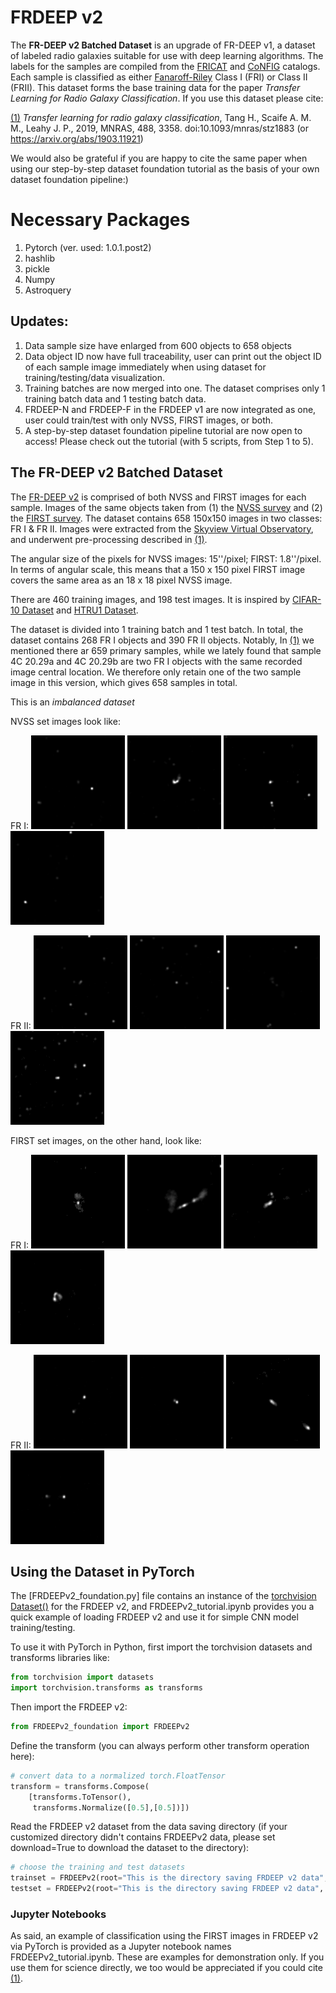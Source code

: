 # FRDEEP v2

The **FR-DEEP v2 Batched Dataset** is an upgrade of FR-DEEP v1, a dataset of labeled radio galaxies suitable for use with deep learning algorithms.  The labels for the samples are compiled from the [FRICAT](https://arxiv.org/abs/1610.09376) and [CoNFIG](https://academic.oup.com/mnras/article/390/2/819/1032320) catalogs. Each sample is classified as either [Fanaroff-Riley](https://en.wikipedia.org/wiki/Fanaroff%E2%80%93Riley_classification) Class I (FRI) or Class II (FRII). This dataset forms the base training data for the paper *Transfer Learning for Radio Galaxy Classification*. If you use this dataset please cite:

[(1)](#paper) *Transfer learning for radio galaxy classification*, Tang H., Scaife A. M. M., Leahy J. P., 2019, MNRAS, 488, 3358. doi:10.1093/mnras/stz1883 (or https://arxiv.org/abs/1903.11921)  

We would also be grateful if you are happy to cite the same paper when using our step-by-step dataset foundation tutorial as the basis of your own dataset foundation pipeline:)

# Necessary Packages 

1. Pytorch (ver. used: 1.0.1.post2)
2. hashlib
3. pickle
4. Numpy
5. Astroquery

## Updates:

1. Data sample size have enlarged from 600 objects to 658 objects
2. Data object ID now have full traceability, user can print out the object ID of each sample image immediately when using dataset for training/testing/data visualization.
3. Training batches are now merged into one. The dataset comprises only 1 training batch data and 1 testing batch data.
4. FRDEEP-N and FRDEEP-F in the FRDEEP v1 are now integrated as one, user could train/test with only NVSS, FIRST images, or both.
5. A step-by-step dataset foundation pipeline tutorial are now open to access! Please check out the tutorial (with 5 scripts, from Step 1 to 5).

## The FR-DEEP v2 Batched Dataset

The [FR-DEEP v2]() is comprised of both NVSS and FIRST images for each sample. Images of the same objects taken from (1) the [NVSS survey](https://www.cv.nrao.edu/nvss/) and (2) the [FIRST survey](https://www.cv.nrao.edu/first/). The dataset contains 658 150x150 images in two classes: FR I & FR II. Images were extracted from the [Skyview Virtual Observatory](https://skyview.gsfc.nasa.gov/current/cgi/titlepage.pl), and underwent pre-processing described in [(1)](#paper). 

The angular size of the pixels for NVSS images: 15''/pixel; FIRST: 1.8''/pixel. In terms of angular scale, this means that a 150 x 150 pixel FIRST image covers the same area as an 18 x 18 pixel NVSS image.

There are 460 training images, and 198 test images. It is inspired by [CIFAR-10 Dataset](http://www.cs.toronto.edu/~kriz/cifar.html) and [HTRU1 Dataset](https://as595.github.io/HTRU1/).

The dataset is divided into 1 training batch and 1 test batch. In total, the dataset contains 268 FR I objects and 390 FR II objects. Notably, In [(1)](#paper) we mentioned there ar 659 primary samples, while we lately found that sample 4C 20.29a and 4C 20.29b are two FR I objects with the same recorded image central location. We therefore only retain one of the two sample image in this version, which gives 658 samples in total.

This is an *imbalanced dataset*

NVSS set images look like:

FR I: ![a](/4_DataPickle_Generation/NVSS_IMG/1433-0239_I.png) ![b](/4_DataPickle_Generation/NVSS_IMG/1434+0158_I.png) ![c](/4_DataPickle_Generation/NVSS_IMG/1435-0268_I.png) ![d](/4_DataPickle_Generation/NVSS_IMG/1437-0025_I.png)

FR II: ![a](/4_DataPickle_Generation/NVSS_IMG/1408+0050_II.png) ![b](/4_DataPickle_Generation/NVSS_IMG/1408+0281_II.png) ![c](/4_DataPickle_Generation/NVSS_IMG/1409-0307_II.png) ![d](/4_DataPickle_Generation/NVSS_IMG/1412-0075_II.png)

FIRST set images, on the other hand, look like:

FR I: ![a](/4_DataPickle_Generation/FIRST_IMG/1433-0239_I.png) ![b](/4_DataPickle_Generation/FIRST_IMG/1434+0158_I.png) ![c](/4_DataPickle_Generation/FIRST_IMG/1435-0268_I.png) ![d](/4_DataPickle_Generation/FIRST_IMG/1437-0025_I.png)

FR II: ![a](/4_DataPickle_Generation/FIRST_IMG/1408+0050_II.png) ![b](/4_DataPickle_Generation/FIRST_IMG/1408+0281_II.png) ![c](/4_DataPickle_Generation/FIRST_IMG/1409-0307_II.png) ![d](/4_DataPickle_Generation/FIRST_IMG/1412-0075_II.png)

## Using the Dataset in PyTorch

The [FRDEEPv2_foundation.py] file contains an instance of the [torchvision Dataset()](https://pytorch.org/docs/stable/torchvision/datasets.html) for the FRDEEP v2, and FRDEEPv2_tutorial.ipynb provides you a quick example of loading FRDEEP v2 and use it for simple CNN model training/testing.

To use it with PyTorch in Python, first import the torchvision datasets and transforms libraries like:

```python
from torchvision import datasets
import torchvision.transforms as transforms
```

Then import the FRDEEP v2:

```python
from FRDEEPv2_foundation import FRDEEPv2
```

Define the transform (you can always perform other transform operation here):

```python
# convert data to a normalized torch.FloatTensor
transform = transforms.Compose(
    [transforms.ToTensor(),
     transforms.Normalize([0.5],[0.5])])
 ```

Read the FRDEEP v2 dataset from the data saving directory (if your customized directory didn't contains FRDEEPv2 data, please set download=True to download the dataset to the directory):

```python
# choose the training and test datasets
trainset = FRDEEPv2(root="This is the directory saving FRDEEP v2 data", train=True, download=Fale, transform=transform)
testset = FRDEEPv2(root="This is the directory saving FRDEEP v2 data", train=False, download=False, transform=transform)
```

 
### Jupyter Notebooks

As said, an example of classification using the FIRST images in FRDEEP v2 via PyTorch is provided as a Jupyter notebook names FRDEEPv2_tutorial.ipynb. These are examples for demonstration only. If you use them for science directly, we too would be appreciated if you could cite [(1)](#paper).
